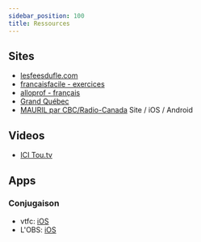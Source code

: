 ```yaml
---
sidebar_position: 100
title: Ressources
---
```



## Sites

- [lesfeesdufle.com](https://lesfeesdufle.com)
- [francaisfacile - exercices](https://francaisfacile.rfi.fr/fr/exercices/)
- [alloprof - français](https://www.alloprof.qc.ca/fr/eleves/bv/francais)
- [Grand Québec](https://grandquebec.com)
- [MAURIL par CBC/Radio-Canada](https://mauril.ca/) Site / iOS / Android

## Videos

- [ICI Tou.tv](https://ici.tou.tv/)

## Apps

### Conjugaison

- vtfc: [iOS](https://apps.apple.com/app/id536600573)
- L'OBS: [iOS](https://apps.apple.com/us/app/french-verbs-conjugation-lobs/id495165408)
